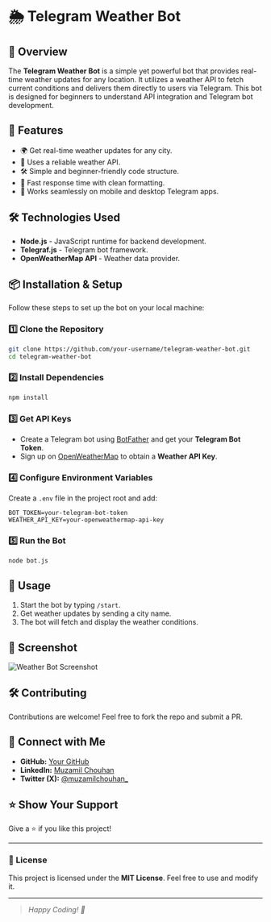 # 🌦️ Telegram Weather Bot

## 📌 Overview
The **Telegram Weather Bot** is a simple yet powerful bot that provides real-time weather updates for any location. It utilizes a weather API to fetch current conditions and delivers them directly to users via Telegram. This bot is designed for beginners to understand API integration and Telegram bot development.

## 🚀 Features
- 🌍 Get real-time weather updates for any city.
- 📡 Uses a reliable weather API.
- 🛠️ Simple and beginner-friendly code structure.
- 🔄 Fast response time with clean formatting.
- 📱 Works seamlessly on mobile and desktop Telegram apps.

## 🛠️ Technologies Used
- **Node.js** - JavaScript runtime for backend development.
- **Telegraf.js** - Telegram bot framework.
- **OpenWeatherMap API** - Weather data provider.

## 📦 Installation & Setup
Follow these steps to set up the bot on your local machine:

### 1️⃣ Clone the Repository
```bash
git clone https://github.com/your-username/telegram-weather-bot.git
cd telegram-weather-bot
```

### 2️⃣ Install Dependencies
```bash
npm install
```

### 3️⃣ Get API Keys
- Create a Telegram bot using [BotFather](https://t.me/BotFather) and get your **Telegram Bot Token**.
- Sign up on [OpenWeatherMap](https://openweathermap.org/) to obtain a **Weather API Key**.

### 4️⃣ Configure Environment Variables
Create a `.env` file in the project root and add:
```env
BOT_TOKEN=your-telegram-bot-token
WEATHER_API_KEY=your-openweathermap-api-key
```

### 5️⃣ Run the Bot
```bash
node bot.js
```

## 🎯 Usage
1. Start the bot by typing `/start`.
2. Get weather updates by sending a city name.
3. The bot will fetch and display the weather conditions.

## 📸 Screenshot
![Weather Bot Screenshot](https://via.placeholder.com/800x400)

## 🛠️ Contributing
Contributions are welcome! Feel free to fork the repo and submit a PR.

## 🔗 Connect with Me
- **GitHub:** [Your GitHub](https://github.com/your-username)
- **LinkedIn:** [Muzamil Chouhan](https://www.linkedin.com/in/muzamil-chouhan-32a518351/)
- **Twitter (X):** [@muzamilchouhan_](https://x.com/muzamilchouhan_?s=09)

## ⭐ Show Your Support
Give a ⭐ if you like this project!

---

### 📜 License
This project is licensed under the **MIT License**. Feel free to use and modify it.

---

> *Happy Coding! 🚀*

